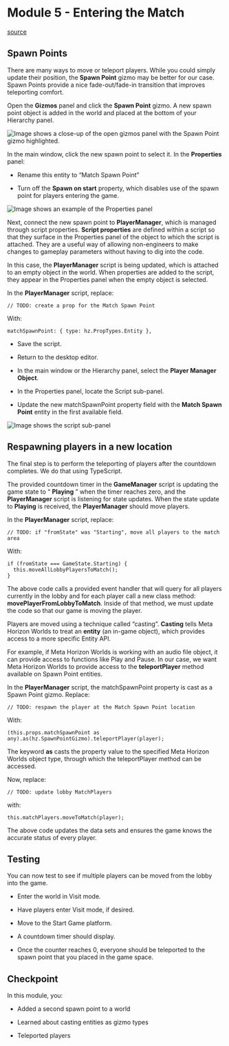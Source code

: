 # Module 5 - Entering the Match

[source](https://developers.meta.com/horizon-worlds/learn/documentation/tutorial-worlds/multiplayer-lobby-tutorial/module-5-entering-the-match)

## Spawn Points

There are many ways to move or teleport players. While you could simply update their position, the **Spawn Point** gizmo may be better for our case. Spawn Points provide a nice fade-out/fade-in transition that improves teleporting comfort.

Open the **Gizmos** panel and click the **Spawn Point** gizmo. A new spawn point object is added in the world and placed at the bottom of your Hierarchy panel.

![Image shows a close-up of the open gizmos panel with the Spawn Point gizmo highlighted.](https://scontent.flba1-1.fna.fbcdn.net/v/t39.2365-6/488077132_686408257230462_9189278117600569932_n.png?_nc_cat=105&ccb=1-7&_nc_sid=e280be&_nc_ohc=TQIa4--2FCcQ7kNvwFhXXzx&_nc_oc=AdnZ_7VVYnE4FpmAGHRMYZ46Gc2TuyKNN9l95FJ3VtnqvlgJ4UNfRTrVCG5jKUbXu9k&_nc_zt=14&_nc_ht=scontent.flba1-1.fna&_nc_gid=BzEAuGqbBM6Wr8UbGmnnzQ&oh=00_AfQ7FJ6XzLGw6nVUFhbHAolbbdDepQT158L06fPpvGOZwQ&oe=689BBF97)

In the main window, click the new spawn point to select it. In the **Properties** panel:

*   Rename this entity to “Match Spawn Point”

*   Turn off the **Spawn on start** property, which disables use of the spawn point for players entering the game.

![Image shows an example of the Properties panel](https://scontent.flba1-1.fna.fbcdn.net/v/t39.2365-6/488509297_686408233897131_487584987737791949_n.png?_nc_cat=100&ccb=1-7&_nc_sid=e280be&_nc_ohc=K_h3660LTPMQ7kNvwFAkF5C&_nc_oc=AdkfHzYX_Eo4SCinoMQdhm4Sr3hxdD9PLSk3NFRyG1L5EixHzlrmONraz-o_6ZGu_HU&_nc_zt=14&_nc_ht=scontent.flba1-1.fna&_nc_gid=BzEAuGqbBM6Wr8UbGmnnzQ&oh=00_AfQEZhdnDI2yUz9VuwLrAN9htW5TpLSw3B6x5-cPgNbvtA&oe=689BAF03)

Next, connect the new spawn point to **PlayerManager**, which is managed through script properties. **Script properties** are defined within a script so that they surface in the Properties panel of the object to which the script is attached. They are a useful way of allowing non-engineers to make changes to gameplay parameters without having to dig into the code.

In this case, the **PlayerManager** script is being updated, which is attached to an empty object in the world. When properties are added to the script, they appear in the Properties panel when the empty object is selected.

In the **PlayerManager** script, replace:

```
// TODO: create a prop for the Match Spawn Point
```

With:

```
matchSpawnPoint: { type: hz.PropTypes.Entity },
```

*   Save the script.

*   Return to the desktop editor.

*   In the main window or the Hierarchy panel, select the **Player Manager Object**.

*   In the Properties panel, locate the Script sub-panel.

*   Update the new matchSpawnPoint property field with the **Match Spawn Point** entity in the first available field.

![Image shows the script sub-panel](https://scontent.flba1-1.fna.fbcdn.net/v/t39.2365-6/487757061_686408200563801_6704182067673252801_n.png?_nc_cat=101&ccb=1-7&_nc_sid=e280be&_nc_ohc=rHYLYKvn7uoQ7kNvwGHY7qW&_nc_oc=Adl2teFRglmPB7vroZBkcRGShhzHPKW1Y1P9YBNNbl--XYcXqCOqFQfq0ZbPal8SGy8&_nc_zt=14&_nc_ht=scontent.flba1-1.fna&_nc_gid=BzEAuGqbBM6Wr8UbGmnnzQ&oh=00_AfSjL3pIg_3ytAs2Z5L-FHzVcyOE-qrNfgkgmH7PX7owYA&oe=689B9669)

## Respawning players in a new location

The final step is to perform the teleporting of players after the countdown completes. We do that using TypeScript.

The provided countdown timer in the **GameManager** script is updating the game state to “ **Playing** ” when the timer reaches zero, and the **PlayerManager** script is listening for state updates. When the state update to **Playing** is received, the **PlayerManager** should move players.

In the **PlayerManager** script, replace:

```
// TODO: if "fromState" was "Starting", move all players to the match area
```

With:

```
if (fromState === GameState.Starting) {
  this.moveAllLobbyPlayersToMatch();
}
```

The above code calls a provided event handler that will query for all players currently in the lobby and for each player call a new class method: **movePlayerFromLobbyToMatch**. Inside of that method, we must update the code so that our game is moving the player.

Players are moved using a technique called “casting”. **Casting** tells Meta Horizon Worlds to treat an **entity** (an in-game object), which provides access to a more specific Entity API.

For example, if Meta Horizon Worlds is working with an audio file object, it can provide access to functions like Play and Pause. In our case, we want Meta Horizon Worlds to provide access to the **teleportPlayer** method available on Spawn Point entities.

In the **PlayerManager** script, the matchSpawnPoint property is cast as a Spawn Point gizmo. Replace:

```
// TODO: respawn the player at the Match Spawn Point location
```

With:

```
(this.props.matchSpawnPoint as any).as(hz.SpawnPointGizmo).teleportPlayer(player);
```

The keyword **as** casts the property value to the specified Meta Horizon Worlds object type, through which the teleportPlayer method can be accessed.

Now, replace:

```
// TODO: update lobby MatchPlayers
```

with:

```
this.matchPlayers.moveToMatch(player);
```

The above code updates the data sets and ensures the game knows the accurate status of every player.

## Testing

You can now test to see if multiple players can be moved from the lobby into the game.

*   Enter the world in Visit mode.

*   Have players enter Visit mode, if desired.

*   Move to the Start Game platform.

*   A countdown timer should display.

*   Once the counter reaches 0, everyone should be teleported to the spawn point that you placed in the game space.

## Checkpoint

In this module, you:

*   Added a second spawn point to a world

*   Learned about casting entities as gizmo types

*   Teleported players

 

 

 

 

 

 

 

 

 

 

 

 

 

 

 

 

 

 

 

 

 

 

 

 

 

 

 

 

 

 

 

 

 

 

 

 

 

 

 

 

 

 

 

 

 

 

 

 